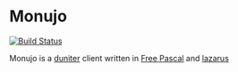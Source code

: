 # Monujo

[![Build Status](https://travis-ci.org/d0p1s4m4/Monujo.svg?branch=master)](https://travis-ci.org/d0p1s4m4/Monujo)

Monujo is a [duniter](https://duniter.org/) client written in [Free Pascal](https://www.freepascal.org/) and [lazarus](https://www.lazarus-ide.org/)
